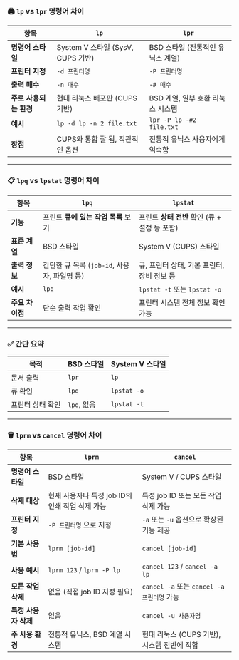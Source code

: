 ### 🖨 `lp` vs `lpr` 명령어 차이

|항목|`lp`|`lpr`|
|---|---|---|
|**명령어 스타일**|System V 스타일 (SysV, CUPS 기반)|BSD 스타일 (전통적인 유닉스 계열)|
|**프린터 지정**|`-d 프린터명`|`-P 프린터명`|
|**출력 매수**|`-n 매수`|`-# 매수`|
|**주로 사용되는 환경**|현대 리눅스 배포판 (CUPS 기반)|BSD 계열, 일부 호환 리눅스 시스템|
|**예시**|`lp -d lp -n 2 file.txt`|`lpr -P lp -#2 file.txt`|
|**장점**|CUPS와 통합 잘 됨, 직관적인 옵션|전통적 유닉스 사용자에게 익숙함|

---

### 📋 `lpq` vs `lpstat` 명령어 차이

|항목|`lpq`|`lpstat`|
|---|---|---|
|**기능**|프린트 **큐에 있는 작업 목록** 보기|프린트 **상태 전반** 확인 (큐 + 설정 등 포함)|
|**표준 계열**|BSD 스타일|System V (CUPS) 스타일|
|**출력 정보**|간단한 큐 목록 (`job-id`, 사용자, 파일명 등)|큐, 프린터 상태, 기본 프린터, 장비 정보 등|
|**예시**|`lpq`|`lpstat -t` 또는 `lpstat -o`|
|**주요 차이점**|단순 출력 작업 확인|프린터 시스템 전체 정보 확인 가능|

---

### ✅ 간단 요약

|목적|BSD 스타일|System V 스타일|
|---|---|---|
|문서 출력|`lpr`|`lp`|
|큐 확인|`lpq`|`lpstat -o`|
|프린터 상태 확인|`lpq`, 없음|`lpstat -t`|

---

### 🗑️ `lprm` vs `cancel` 명령어 차이

|항목|`lprm`|`cancel`|
|---|---|---|
|**명령어 스타일**|BSD 스타일|System V / CUPS 스타일|
|**삭제 대상**|현재 사용자나 특정 job ID의 인쇄 작업 삭제 가능|특정 job ID 또는 모든 작업 삭제 가능|
|**프린터 지정**|`-P 프린터명` 으로 지정|`-a` 또는 `-u` 옵션으로 확장된 기능 제공|
|**기본 사용법**|`lprm [job-id]`|`cancel [job-id]`|
|**사용 예시**|`lprm 123` / `lprm -P lp`|`cancel 123` / `cancel -a lp`|
|**모든 작업 삭제**|없음 (직접 job ID 지정 필요)|`cancel -a` 또는 `cancel -a 프린터명` 가능|
|**특정 사용자 삭제**|없음|`cancel -u 사용자명`|
|**주 사용 환경**|전통적 유닉스, BSD 계열 시스템|현대 리눅스 (CUPS 기반), 시스템 전반에 적합|